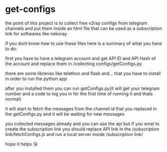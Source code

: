 # get-configs

the point of this project is to collect free v2ray configs from telegram channels and put them inside an html file that can be used as a subscription link for softwares like nekoray

if you dont know how to use these files here is a summary of what you have to do:

first you have to have a telegram account and get API ID and API Hash of the account and replace them in /collecting configs/getConfigs.py

there are some libreries like telethon and flask and... that you have to install in order to run the python app

after you installed them you can run getConfigs.py(it will get your telegram number and a code to log you in for the frist time of running it and thats normal)

it will start to fetch the messages from the channel id that you replaced in the getConfigs.py and it will be waiting for new messages

you collected messages already and you can use the api but if you wnat to create the subscription link you should replace API link in the /subscription link/fetchConfigs.js and run a local server inside /subscription link/

hope it helps 😘
